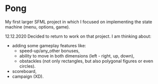 # Pong
My first larger SFML project in which I focused on implementing the state machine (menu, options, game).


12.12.2020
Decided to return to work on that project. I am thinking about:
  - adding some gameplay features like:
    * speed-up/any_other bonuses,
    * ability to move in both dimensions (left - right, up, down),
    * obstackles (not only rectangles, but also polygonal figures or even circles).
  - scoreboard,
  - campaign (XD).
